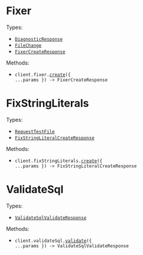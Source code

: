 # Fixer

Types:

- <code><a href="./src/resources/fixer.ts">DiagnosticResponse</a></code>
- <code><a href="./src/resources/fixer.ts">FileChange</a></code>
- <code><a href="./src/resources/fixer.ts">FixerCreateResponse</a></code>

Methods:

- <code title="post /v1/fixer">client.fixer.<a href="./src/resources/fixer.ts">create</a>({ ...params }) -> FixerCreateResponse</code>

# FixStringLiterals

Types:

- <code><a href="./src/resources/fix-string-literals.ts">RequestTestFile</a></code>
- <code><a href="./src/resources/fix-string-literals.ts">FixStringLiteralCreateResponse</a></code>

Methods:

- <code title="post /v1/fix-string-literals">client.fixStringLiterals.<a href="./src/resources/fix-string-literals.ts">create</a>({ ...params }) -> FixStringLiteralCreateResponse</code>

# ValidateSql

Types:

- <code><a href="./src/resources/validate-sql.ts">ValidateSqlValidateResponse</a></code>

Methods:

- <code title="post /v1/validate-sql">client.validateSql.<a href="./src/resources/validate-sql.ts">validate</a>({ ...params }) -> ValidateSqlValidateResponse</code>
